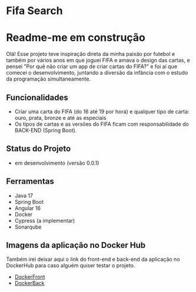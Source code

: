 # Fifa Search

# Readme-me em construção

Olá! Esse projeto teve inspiração direta da minha paixão por futebol e também por
vários anos em que joguei FIFA e amava o design das cartas, e pensei "Por quê não criar um app de criar cartas do FIFA?" e foi aí que comecei o desenvolvimento, juntando a diversão da infância com o estudo da programação simultaneamente.


## Funcionalidades

- Criar uma carta do FIFA (do 16 até 19 por hora) e qualquer tipo de carta: ouro, prata, bronze e até as especiais
- Os tipos de cartas e as versões do FIFA ficam com responsabilidade do BACK-END (Spring Boot).
## Status do Projeto

- em desenvolvimento (versão 0.0.1)

## Ferramentas

- Java 17
- Spring Boot
- Angular 16
- Docker
- Cypress (a implementar)
- Sonarqube

## Imagens da aplicação no Docker Hub

Também irei deixar aqui o link do front-end e back-end da aplicação no DockerHub para caso alguém quiser testar o projeto.

- [DockerFront](https://hub.docker.com/repository/docker/parloneto/fut-search-front/general)
- [DockerBack](https://hub.docker.com/repository/docker/parloneto/fut-search-back/general)